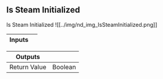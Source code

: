 ## Is Steam Initialized
Is Steam Initialized
![[../img/nd_img_IsSteamInitialized.png]]

|Inputs||
|--|--|

|Outputs||
|--|--|
| Return Value | Boolean |
